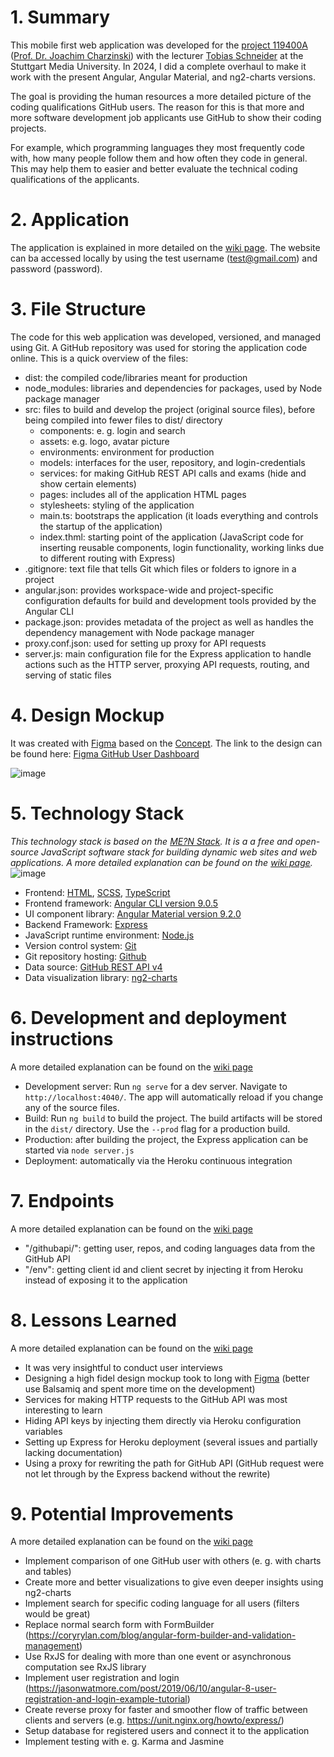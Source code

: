 # 1. Summary

This mobile first web application was developed for the [project 119400A](https://www.hdm-stuttgart.de/vorlesung_detail?vorlid=5212594) ([Prof. Dr. Joachim Charzinski](https://www.hdm-stuttgart.de/person_view_kuerzel?kuerzel=charzinski)) with the lecturer [Tobias Schneider](https://www.hdm-stuttgart.de/kontakt/suche_ergebnis_liste?Id=6375853) at the Stuttgart Media University. In 2024, I did a complete overhaul to make it work with the present Angular, Angular Material, and ng2-charts versions.

The goal is providing the human resources a more detailed picture of the coding qualifications GitHub users. The reason for this is that more and more software development job applicants use GitHub to show their coding projects.

For example, which programming languages they most frequently code with, how many people follow them and how often they code in general. This may help them to easier and better evaluate the technical coding qualifications of the applicants.

# 2. Application

The application is explained in more detailed on the [wiki page](https://github.com/johannesstroebele91/GitHubUserDashboard/wiki/Application-Explanation). The website can ba accessed locally by using the test username (test@gmail.com) and password (password).

# 3. File Structure

The code for this web application was developed, versioned, and managed using Git. A GitHub repository was used for storing the application code online. This is a quick overview of the files:

* dist: the compiled code/libraries meant for production
* node_modules: libraries and dependencies for packages, used by Node package manager
* src: files to build and develop the project (original source files), before being
  compiled into fewer files to dist/ directory
  * components: e. g. login and search
  * assets: e.g. logo, avatar picture
  * environments: environment for production
  * models: interfaces for the user, repository, and login-credentials
  * services: for making GitHub REST API calls
    and exams (hide and show certain elements)
  * pages: includes all of the application HTML pages
  * stylesheets: styling of the application
  * main.ts: bootstraps the application (it loads everything and controls the startup of the application)
  * index.thml: starting point of the application
    (JavaScript code for inserting reusable components, login functionality,
    working links due to different routing with Express)
* .gitignore: text file that tells Git which files or folders to ignore in a project
* angular.json: provides workspace-wide and project-specific configuration defaults for build and development tools provided by the Angular CLI
* package.json: provides metadata of the project as well as handles the
  dependency management with Node package manager
* proxy.conf.json: used for setting up proxy for API requests
* server.js: main configuration file for the Express application to handle actions
  such as the HTTP server, proxying API requests, routing, and serving of static files

# 4. Design Mockup

It was created with [Figma](https://www.figma.com/) based on the [Concept](https://github.com/johannesstroebele91/GitHub_User_Dashboard/wiki/Concept/). The link to the design can be found here: [Figma GitHub User Dashboard](https://www.figma.com/file/nWGswJQDBkAM0IAn1371YH/GitHub-User-Dashboard)

![image](https://user-images.githubusercontent.com/33202527/83942333-db379a80-a7f2-11ea-998c-987b91653fec.png)

# 5. Technology Stack

_This technology stack is based on the [ME?N Stack](https://en.wikipedia.org/wiki/MEAN_(solution_stack)). It is a a free and open-source JavaScript software stack for building dynamic web sites and web applications. A more detailed explanation can be found on the [wiki page](https://github.com/johannesstroebele91/GitHubUserDashboard/wiki/Technology-Stack)._
![image](https://user-images.githubusercontent.com/33202527/90343811-3b796280-e014-11ea-9ea6-f7da7efeb4a6.png)

* Frontend: [HTML](https://www.w3.org/TR/html52/), [SCSS](https://sass-lang.com/), [TypeScript](https://www.typescriptlang.org/)
* Frontend framework: [Angular CLI version 9.0.5](https://github.com/angular/angular-cli)
* UI component library: [Angular Material version 9.2.0](https://material.angular.io/)
* Backend Framework: [Express](https://expressjs.com/)
* JavaScript runtime environment: [Node.js](https://nodejs.org/en/)
* Version control system: [Git](https://git-scm.com/)
* Git repository hosting: [Github](http://github.com/)
* Data source: [GitHub REST API v4](https://developer.github.com/v4/)
* Data visualization library: [ng2-charts](https://valor-software.com/ng2-charts/)

# 6. Development and deployment instructions

A more detailed explanation can be found on the [wiki page](https://github.com/johannesstroebele91/GitHubUserDashboard/wiki/Application-Explanation)

* Development server: Run `ng serve` for a dev server. Navigate to `http://localhost:4040/`. The app will automatically reload if you change any of the source files.
* Build: Run `ng build` to build the project. The build artifacts will be stored in the `dist/` directory. Use the `--prod` flag for a production build.
* Production: after building the project, the Express application can be started via `node server.js`
* Deployment: automatically via the Heroku continuous integration

# 7. Endpoints

A more detailed explanation can be found on the [wiki page](https://github.com/johannesstroebele91/GitHubUserDashboard/wiki/Application-Explanation)

* "/githubapi/": getting user, repos, and coding languages data from the GitHub API
* "/env": getting client id and client secret by injecting it from Heroku instead of exposing it to the application

# 8. Lessons Learned

A more detailed explanation can be found on the [wiki page](https://github.com/johannesstroebele91/GitHubUserDashboard/wiki/Lessons-Learned)

* It was very insightful to conduct user interviews
* Designing a high fidel design mockup took to long with [Figma](https://www.figma.com/) (better use Balsamiq and spent more time on the development)
* Services for making HTTP requests to the GitHub API was most interesting to learn
* Hiding API keys by injecting them directly via Heroku configuration variables
* Setting up Express for Heroku deployment (several issues and partially lacking documentation)
* Using a proxy for rewriting the path for GitHub API (GitHub request were not let through by the Express backend without the rewrite)

# 9. Potential Improvements

A more detailed explanation can be found on the [wiki page](https://github.com/johannesstroebele91/GitHubUserDashboard/wiki/Potential-enhancement)

* Implement comparison of one GitHub user with others (e. g. with charts and tables)
* Create more and better visualizations to give even deeper insights using ng2-charts
* Implement search for specific coding language for all users (filters would be great)
* Replace normal search form with FormBuilder (https://coryrylan.com/blog/angular-form-builder-and-validation-management)
* Use RxJS for dealing with more than one event or asynchronous computation see RxJS library
* Implement user registration and login (https://jasonwatmore.com/post/2019/06/10/angular-8-user-registration-and-login-example-tutorial)
* Create reverse proxy for faster and smoother flow of traffic between clients and servers (e.g. https://unit.nginx.org/howto/express/)
* Setup database for registered users and connect it to the application
* Implement testing with e. g. Karma and Jasmine

